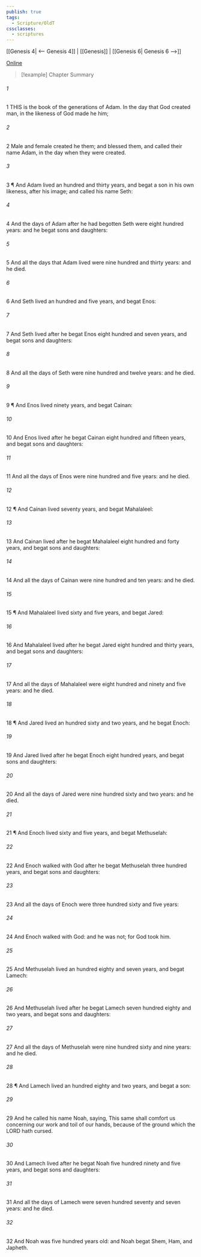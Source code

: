 ```yaml
---
publish: true
tags:
  - Scripture/OldT
cssclasses:
  - scriptures
---
```

[[Genesis 4| <-- Genesis 4]] | [[Genesis]] | [[Genesis 6| Genesis 6 -->]]

[Online](https://churchofjesuschrist.org/study/scriptures/ot/gen/5?lang=eng)

>[!example] Chapter Summary
>
###### 1
1 THIS is the book of the generations of Adam.  In the day that God created man, in the likeness of God made he him;
###### 2
2 Male and female created he them; and blessed them, and called their name Adam, in the day when they were created.
###### 3
3 ¶ And Adam lived an hundred and thirty years, and begat a son in his own likeness, after his image; and called his name Seth:
###### 4
4 And the days of Adam after he had begotten Seth were eight hundred years: and he begat sons and daughters:
###### 5
5 And all the days that Adam lived were nine hundred and thirty years: and he died.
###### 6
6 And Seth lived an hundred and five years, and begat Enos:
###### 7
7 And Seth lived after he begat Enos eight hundred and seven years, and begat sons and daughters:
###### 8
8 And all the days of Seth were nine hundred and twelve years: and he died.
###### 9
9 ¶ And Enos lived ninety years, and begat Cainan:
###### 10
10 And Enos lived after he begat Cainan eight hundred and fifteen years, and begat sons and daughters:
###### 11
11 And all the days of Enos were nine hundred and five years: and he died.
###### 12
12 ¶ And Cainan lived seventy years, and begat Mahalaleel:
###### 13
13 And Cainan lived after he begat Mahalaleel eight hundred and forty years, and begat sons and daughters:
###### 14
14 And all the days of Cainan were nine hundred and ten years: and he died.
###### 15
15 ¶ And Mahalaleel lived sixty and five years, and begat Jared:
###### 16
16 And Mahalaleel lived after he begat Jared eight hundred and thirty years, and begat sons and daughters:
###### 17
17 And all the days of Mahalaleel were eight hundred and ninety and five years: and he died.
###### 18
18 ¶ And Jared lived an hundred sixty and two years, and he begat Enoch:
###### 19
19 And Jared lived after he begat Enoch eight hundred years, and begat sons and daughters:
###### 20
20 And all the days of Jared were nine hundred sixty and two years: and he died.
###### 21
21 ¶ And Enoch lived sixty and five years, and begat Methuselah:
###### 22
22 And Enoch walked with God after he begat Methuselah three hundred years, and begat sons and daughters:
###### 23
23 And all the days of Enoch were three hundred sixty and five years:
###### 24
24 And Enoch walked with God: and he was not; for God took him.
###### 25
25 And Methuselah lived an hundred eighty and seven years, and begat Lamech:
###### 26
26 And Methuselah lived after he begat Lamech seven hundred eighty and two years, and begat sons and daughters:
###### 27
27 And all the days of Methuselah were nine hundred sixty and nine years: and he died.
###### 28
28 ¶ And Lamech lived an hundred eighty and two years, and begat a son:
###### 29
29 And he called his name Noah, saying, This same shall comfort us concerning our work and toil of our hands, because of the ground which the LORD hath cursed.
###### 30
30 And Lamech lived after he begat Noah five hundred ninety and five years, and begat sons and daughters:
###### 31
31 And all the days of Lamech were seven hundred seventy and seven years: and he died.
###### 32
32 And Noah was five hundred years old: and Noah begat Shem, Ham, and Japheth.



